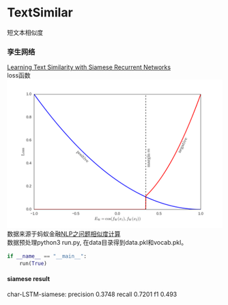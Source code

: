 # TextSimilar
短文本相似度
### 孪生网络
[Learning Text Similarity with Siamese Recurrent Networks](http://www.aclweb.org/anthology/W/W16/W16-1617.pdf)  
loss函数
<img src="logdir/graph/siamese.png">  
数据来源于蚂蚁金融[NLP之问题相似度计算](https://dc.cloud.alipay.com/index#/topic/intro?id=8)  
数据预处理python3 run.py, 在data目录得到data.pkl和vocab.pkl。  
```python
if __name__ == "__main__":
	run(True)
```

#### siamese result
char-LSTM-siamese: precision	0.3748	recall	0.7201	f1	0.493  